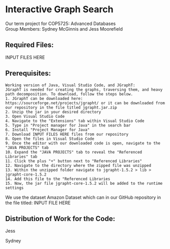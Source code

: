 # Interactive Graph Search
Our term project for COP5725: Advanced Databases  
Group Members: Sydney McGinnis and Jess Moorefield  

Required Files: 
---------------------  
INPUT FILES HERE

Prerequisites: 
---------------------  
```
Working version of Java, Visual Studio Code, and JGraphT:  
JGraphT is needed for creating the graphs, traversing them, and heavy path decomposition. To download, follow the steps below.  
1. JGraphT can be downloaded here: https://sourceforge.net/projects/jgrapht/ or it can be downloaded from our repository in the file titled jgrapht.jar.zip
2. Unzip the jar in your desired directory
3. Open Visual Studio Code
4. Navigate to the "Extensions" tab within Visual Studio Code
5. Type in "Project manager for Java" in the search bar
6. Install "Project Manager for Java"
7. Download INPUT FILES HERE files from our repository
8. Open the files in Visual Studio Code
9. Once the editor with our downloaded code is open, navigate to the "JAVA PROJECTS" tab
10. Expand the "JAVA PROJECTS" tab to reveal the "Referenced Libraries" tab
11. Click the plus "+" button next to "Referenced Libraries"
12. Navigate to the directory where the zipped file was unzipped
13. Within the unzipped folder navigate to jgrapht-1.5.2 > lib > jgrapht-core-1.5.2
14. Add this file to the "Referenced Libraries
15. Now, the jar file jgrapht-core-1.5.2 will be added to the runtime settings
```

We use the dataset Amazon Dataset which can in our GitHub repository in the file titled: INPUT FILE HERE    

Distribution of Work for the Code:
---------------------    
Jess

Sydney    


